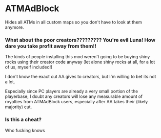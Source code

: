 # ATMAdBlock
Hides all ATMs in all custom maps so you don't have to look at them anymore.

### What about the poor creators????????? You're evil Luna! How dare you take profit away from them!!
The kinds of people installing this mod weren't going to be buying shiny rocks using their creator code anyway (let alone shiny rocks at all, for a lot of us, myself included!)

I don't know the exact cut AA gives to creators, but I'm willing to bet its not a lot.

Especially since PC players are already a very small portion of the playerbase, I doubt any creators will lose any measurable amount of royalties from ATMAdBlock users, especially after AA takes their (likely majority) cut.

### Is this a cheat?
Who fucking knows

